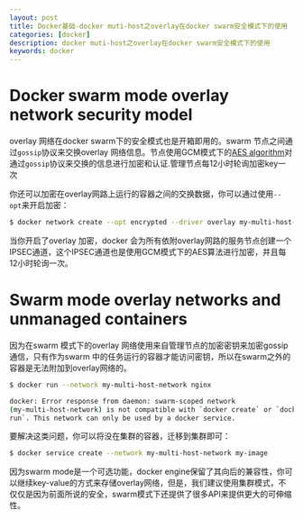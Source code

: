 ```yaml
---
layout: post
title: Docker基础-docker muti-host之overlay在docker swarm安全模式下的使用
categories: [docker]
description: docker muti-host之overlay在docker swarm安全模式下的使用
keywords: docker
---
```


# Docker swarm mode overlay network security model
overlay 网络在docker swarm下的安全模式也是开箱即用的。swarm 节点之间通过`gossip`协议来交换overlay 网络信息。节点使用GCM模式下的[AES algorithm](https://en.wikipedia.org/wiki/Galois/Counter_Mode)对通过`gossip`协议来交换的信息进行加密和认证.管理节点每12小时轮询加密key一次

<!--more-->

你还可以加密在overlay网路上运行的容器之间的交换数据，你可以通过使用`--opt`来开启加密：
```bash
$ docker network create --opt encrypted --driver overlay my-multi-host-network
```

当你开启了overlay 加密，docker 会为所有依附overlay网路的服务节点创建一个IPSEC通道，这个IPSEC通道也是使用GCM模式下的AES算法进行加密，并且每12小时轮询一次。

# Swarm mode overlay networks and unmanaged containers
因为在swarm 模式下的overlay 网络使用来自管理节点的加密密钥来加密gossip通信，只有作为swarm 中的任务运行的容器才能访问密钥，所以在swarm之外的容器是无法附加到overlay网络的。
```bash
$ docker run --network my-multi-host-network nginx

docker: Error response from daemon: swarm-scoped network
(my-multi-host-network) is not compatible with `docker create` or `docker
run`. This network can only be used by a docker service.
```

要解决这类问题，你可以将没在集群的容器，迁移到集群即可：
```bash
$ docker service create --network my-multi-host-network my-image
```

因为swarm mode是一个可选功能，docker engine保留了其向后的兼容性，你可以继续key-value的方式来存储overlay网络，但是，我们建议使用集群模式，不仅仅是因为前面所说的安全，swarm模式下还提供了很多API来提供更大的可伸缩性。
